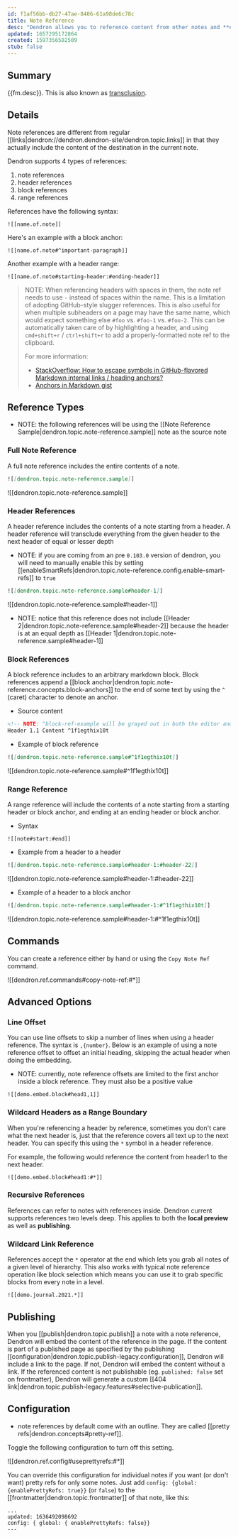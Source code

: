 ```yaml
---
id: f1af56bb-db27-47ae-8406-61a98de6c78c
title: Note Reference
desc: "Dendron allows you to reference content from other notes and **embed** them in your current note"
updated: 1657295172864
created: 1597356582509
stub: false
---
```


## Summary

{{fm.desc}}.  This is also known as [transclusion](https://en.wikipedia.org/wiki/Transclusion).

## Details

Note references are different from regular [[links|dendron://dendron.dendron-site/dendron.topic.links]] in that they actually include the content of the destination in the current note.

Dendron supports 4 types of references:
1. note references
2. header references
3. block references
4. range references

References have the following syntax:

```
![[name.of.note]]
```

Here's an example with a block anchor:

```
![[name.of.note#^important-paragraph]]
```

Another example with a header range:

```
![[name.of.note#starting-header:#ending-header]]
```

> NOTE: When referencing headers with spaces in them, the note ref needs to use `-` instead of spaces within the name. This is a limitation of adopting GitHub-style slugger references. This is also useful for when multiple subheaders on a page may have the same name, which would expect something else `#foo` vs. `#foo-1` vs. `#foo-2`. This can be automatically taken care of by highlighting a header, and using `cmd+shift+r` / `ctrl+shift+r` to add a properly-formatted note ref to the clipboard.
>
> For more information:
>
> - [StackOverflow: How to escape symbols in GitHub-flavored Markdown internal links / heading anchors?](https://stackoverflow.com/a/48760076/5340149)
> - [Anchors in Markdown gist](https://gist.github.com/asabaylus/3071099)

## Reference Types

- NOTE: the following references will be using the [[Note Reference Sample|dendron.topic.note-reference.sample]] note as the source note

### Full Note Reference

A full note reference includes the entire contents of a note. 

```md
![[dendron.topic.note-reference.sample]]
```

![[dendron.topic.note-reference.sample]]

### Header References

A header reference includes the contents of a note starting from a header. A header reference will transclude everything from the given header to the next header of equal or lesser depth

- NOTE: if you are coming from an pre `0.103.0` version of dendron, you will need to manually enable this by setting [[enableSmartRefs|dendron.topic.note-reference.config.enable-smart-refs]] to `true`

```md
![[dendron.topic.note-reference.sample#header-1]]
```

![[dendron.topic.note-reference.sample#header-1]]

- NOTE: notice that this reference does not include [[Header 2|dendron.topic.note-reference.sample#header-2]] because the header is at an equal depth as [[Header 1|dendron.topic.note-reference.sample#header-1]]

### Block References

A block reference includes to an arbitrary markdown block. Block references append a [[block anchor|dendron.topic.note-reference.concepts.block-anchors]] to the end of some text by using the `^` (caret) character to denote an anchor. 

- Source content 
```md
<!-- NOTE: ^block-ref-example will be grayed out in both the editor and in the preview -->
Header 1.1 Content ^1f1egthix10t
```
- Example of block reference
```md
![[dendron.topic.note-reference.sample#^1f1egthix10t]]
```

![[dendron.topic.note-reference.sample#^1f1egthix10t]]

### Range Reference

A range reference will include the contents of a note starting from a starting header or block anchor, and ending at an ending header or block anchor. 

- Syntax
```
![[note#start:#end]]
```

- Example from a header to a header
```md
![[dendron.topic.note-reference.sample#header-1:#header-22]]
```
![[dendron.topic.note-reference.sample#header-1:#header-22]]

- Example of a header to a block anchor
```md
![[dendron.topic.note-reference.sample#header-1:#^1f1egthix10t]]
```
![[dendron.topic.note-reference.sample#header-1:#^1f1egthix10t]]

## Commands

You can create a reference either by hand or using the `Copy Note Ref` command.

![[dendron.ref.commands#copy-note-ref:#*]]

## Advanced Options
### Line Offset

You can use line offsets to skip a number of lines when using a header reference. The syntax is `,{number}`. Below is an example of using a note reference offset to offset an initial heading, skipping the actual header when doing the embedding.

- NOTE: currently, note reference offsets are limited to the first anchor inside a block reference. They must also be a positive value

```
![[demo.embed.block#head1,1]]
```

### Wildcard Headers as a Range Boundary

When you're referencing a header by reference, sometimes you don't care what the next header is, just that the reference covers all text up to the next header. You can specify this using the `*` symbol in a header reference.

For example, the following would reference the content from header1 to the next header.

```
![[demo.embed.block#head1:#*]]
```

### Recursive References

References can refer to notes with references inside. Dendron current supports references two levels deep. This applies to both the **local preview** as well as **publishing**.

### Wildcard Link Reference

References accept the `*` operator at the end which lets you grab all notes of a given level of hierarchy. This also works with typical note reference operation like block selection which means you can use it to grab specific blocks from every note in a level.

```
![[demo.journal.2021.*]]
```

## Publishing

When you [[publish|dendron.topic.publish]] a note with a note reference, Dendron will embed the content of the reference in the page. If the content is part of a published page as specified by the publishing [[configuration|dendron.topic.publish-legacy.configuration]], Dendron will include a link to the page. If not, Dendron will embed the content without a link. If the referenced content is not publishable (eg. `published: false` set on frontmatter), Dendron will generate a custom [[404 link|dendron.topic.publish-legacy.features#selective-publication]].

## Configuration

- note references by default come with an outline. They are called [[pretty refs|dendron.concepts#pretty-ref]].

Toggle the following configuration to turn off this setting.

![[dendron.ref.config#useprettyrefs:#*]]

You can override this configuration for individual notes if you want (or don't want) pretty refs for only some notes.
Just add `config: {global: {enablePrettyRefs: true}}` (or `false`) to the [[frontmatter|dendron.topic.frontmatter]] of that note, like this:

```
...
updated: 1636492098692
config: { global: { enablePrettyRefs: false}}
---
```
